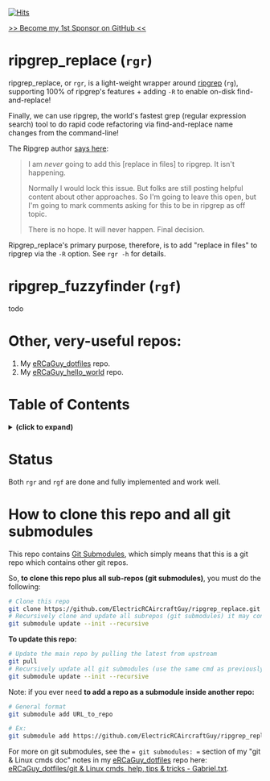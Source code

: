 [![Hits](https://hits.seeyoufarm.com/api/count/incr/badge.svg?url=https%3A%2F%2Fgithub.com%2FElectricRCAircraftGuy%2Fripgrep_replace&count_bg=%2379C83D&title_bg=%23555555&icon=&icon_color=%23E7E7E7&title=views+%28today+%2F+total%29&edge_flat=false)](https://hits.seeyoufarm.com)

[>> Become my 1st Sponsor on GitHub <<](https://github.com/sponsors/ElectricRCAircraftGuy)


# ripgrep_replace (`rgr`)

ripgrep_replace, or `rgr`, is a light-weight wrapper around [ripgrep](https://github.com/BurntSushi/ripgrep) (`rg`), supporting 100% of ripgrep's features + adding `-R` to enable on-disk find-and-replace!

Finally, we can use ripgrep, the world's fastest grep (regular expression search) tool to do rapid code refactoring via find-and-replace name changes from the command-line!

The Ripgrep author [says here](https://github.com/BurntSushi/ripgrep/issues/74#issuecomment-1191336022):

> I am _never_ going to add this [replace in files] to ripgrep. It isn't happening.
> 
> Normally I would lock this issue. But folks are still posting helpful content about other approaches. So I'm going to leave this open, but I'm going to mark comments asking for this to be in ripgrep as off topic.
> 
> There is no hope. It will never happen. Final decision.

Ripgrep_replace's primary purpose, therefore, is to add "replace in files" to ripgrep via the `-R` option. See `rgr -h` for details.


# ripgrep_fuzzyfinder (`rgf`)

todo


# Other, very-useful repos:
1. My [eRCaGuy_dotfiles](https://github.com/ElectricRCAircraftGuy/eRCaGuy_dotfiles) repo.
1. My [eRCaGuy_hello_world](https://github.com/ElectricRCAircraftGuy/eRCaGuy_hello_world) repo.


# Table of Contents
<details>
<summary><b>(click to expand)</b></summary>
<!-- MarkdownTOC -->

1. [Status](#status)
1. [How to clone this repo and all git submodules](#how-to-clone-this-repo-and-all-git-submodules)

<!-- /MarkdownTOC -->
</details>


<a id="status"></a>
# Status

Both `rgr` and `rgf` are done and fully implemented and work well. 


<a id="how-to-clone-this-repo-and-all-git-submodules"></a>
# How to clone this repo and all git submodules

This repo contains [Git Submodules](https://git-scm.com/book/en/v2/Git-Tools-Submodules), which simply means that this is a git repo which contains other git repos. 

So, **to clone this repo plus all sub-repos (git submodules)**, you must do the following:
```bash
# Clone this repo
git clone https://github.com/ElectricRCAircraftGuy/ripgrep_replace.git
# Recursively clone and update all subrepos (git submodules) it may contain
git submodule update --init --recursive
```

**To update this repo:**
```bash
# Update the main repo by pulling the latest from upstream
git pull
# Recursively update all git submodules (use the same cmd as previously above)
git submodule update --init --recursive
```

Note: if you ever need **to add a repo as a submodule inside another repo:**
```bash
# General format
git submodule add URL_to_repo

# Ex:
git submodule add https://github.com/ElectricRCAircraftGuy/ripgrep_replace.git
```

For more on git submodules, see the `= git submodules: =` section of my "git & Linux cmds doc" notes in my [eRCaGuy_dotfiles](https://github.com/ElectricRCAircraftGuy/eRCaGuy_dotfiles) repo here: [eRCaGuy_dotfiles/git & Linux cmds, help, tips & tricks - Gabriel.txt](https://github.com/ElectricRCAircraftGuy/eRCaGuy_dotfiles/blob/master/git%20%26%20Linux%20cmds%2C%20help%2C%20tips%20%26%20tricks%20-%20Gabriel.txt).


